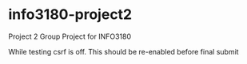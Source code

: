 # info3180-project2
Project 2 Group Project for INFO3180

While testing csrf is off. This should be re-enabled before final submit